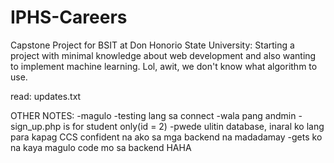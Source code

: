 # IPHS-Careers
 Capstone Project for BSIT at Don Honorio State University: Starting a project with minimal knowledge about web development and also wanting to implement machine learning. Lol, awit, we don't know what algorithm to use.

read: updates.txt

OTHER NOTES:
-magulo
-testing lang sa connect
-wala pang andmin
-sign_up.php is for student only(id = 2)
-pwede ulitin database, inaral ko lang para kapag CCS confident na ako sa mga backend na madadamay
-gets ko na kaya magulo code mo sa backend HAHA